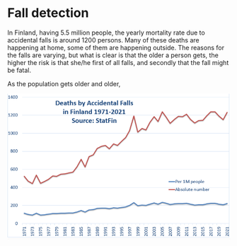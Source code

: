 # Fall detection
In Finland, having 5.5 million people, the yearly mortality rate due to accidental falls is around 1200 persons. Many of these deaths are happening at home, some of them are happening outside. The reasons for the falls are varying, but what is clear is that the older a person gets, the higher the risk is that she/he first of all falls, and secondly that the fall might be fatal.

As the population gets older and older, 


 ![](fall_det_01.png)